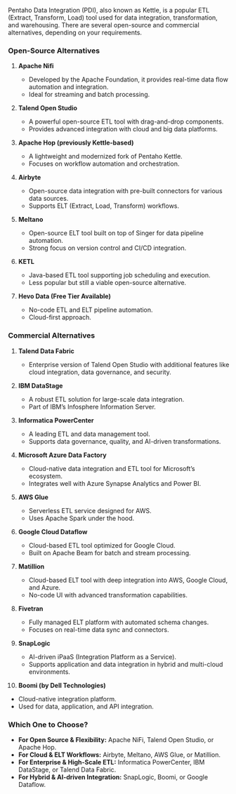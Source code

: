 Pentaho Data Integration (PDI), also known as Kettle, is a popular ETL (Extract, Transform, Load) tool used for data integration, transformation, and warehousing. There are several open-source and commercial alternatives, depending on your requirements.

### **Open-Source Alternatives**
1. **Apache Nifi**  
   - Developed by the Apache Foundation, it provides real-time data flow automation and integration.
   - Ideal for streaming and batch processing.

2. **Talend Open Studio**  
   - A powerful open-source ETL tool with drag-and-drop components.
   - Provides advanced integration with cloud and big data platforms.

3. **Apache Hop (previously Kettle-based)**  
   - A lightweight and modernized fork of Pentaho Kettle.
   - Focuses on workflow automation and orchestration.

4. **Airbyte**  
   - Open-source data integration with pre-built connectors for various data sources.
   - Supports ELT (Extract, Load, Transform) workflows.

5. **Meltano**  
   - Open-source ELT tool built on top of Singer for data pipeline automation.
   - Strong focus on version control and CI/CD integration.

6. **KETL**  
   - Java-based ETL tool supporting job scheduling and execution.
   - Less popular but still a viable open-source alternative.

7. **Hevo Data (Free Tier Available)**  
   - No-code ETL and ELT pipeline automation.
   - Cloud-first approach.

### **Commercial Alternatives**
1. **Talend Data Fabric**  
   - Enterprise version of Talend Open Studio with additional features like cloud integration, data governance, and security.

2. **IBM DataStage**  
   - A robust ETL solution for large-scale data integration.
   - Part of IBM’s Infosphere Information Server.

3. **Informatica PowerCenter**  
   - A leading ETL and data management tool.
   - Supports data governance, quality, and AI-driven transformations.

4. **Microsoft Azure Data Factory**  
   - Cloud-native data integration and ETL tool for Microsoft’s ecosystem.
   - Integrates well with Azure Synapse Analytics and Power BI.

5. **AWS Glue**  
   - Serverless ETL service designed for AWS.
   - Uses Apache Spark under the hood.

6. **Google Cloud Dataflow**  
   - Cloud-based ETL tool optimized for Google Cloud.
   - Built on Apache Beam for batch and stream processing.

7. **Matillion**  
   - Cloud-based ELT tool with deep integration into AWS, Google Cloud, and Azure.
   - No-code UI with advanced transformation capabilities.

8. **Fivetran**  
   - Fully managed ELT platform with automated schema changes.
   - Focuses on real-time data sync and connectors.

9. **SnapLogic**  
   - AI-driven iPaaS (Integration Platform as a Service).
   - Supports application and data integration in hybrid and multi-cloud environments.

10. **Boomi (by Dell Technologies)**  
   - Cloud-native integration platform.
   - Used for data, application, and API integration.

### **Which One to Choose?**
- **For Open Source & Flexibility:** Apache NiFi, Talend Open Studio, or Apache Hop.
- **For Cloud & ELT Workflows:** Airbyte, Meltano, AWS Glue, or Matillion.
- **For Enterprise & High-Scale ETL:** Informatica PowerCenter, IBM DataStage, or Talend Data Fabric.
- **For Hybrid & AI-driven Integration:** SnapLogic, Boomi, or Google Dataflow.
